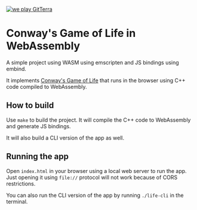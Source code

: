 [![we play GitTerra](https://github.com/sergeychernyshev/wasm-life/actions/workflows/gitterra.yml/badge.svg)](https://github.com/sergeychernyshev/wasm-life/actions/workflows/gitterra.yml)

# Conway's Game of Life in WebAssembly

A simple project using WASM using emscripten and JS bindings using embind.

It implements [Conway's Game of Life](https://en.wikipedia.org/wiki/Conway%27s_Game_of_Life) that runs in the browser using C++ code compiled to WebAssembly.

## How to build

Use `make` to build the project. It will compile the C++ code to WebAssembly and generate JS bindings.

It will also build a CLI version of the app as well.

## Running the app

Open `index.html` in your browser using a local web server to run the app. Just opening it using `file://` protocol will not work because of CORS restrictions.

You can also run the CLI version of the app by running `./life-cli` in the terminal.
